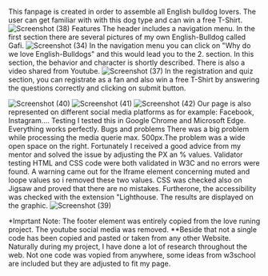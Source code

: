 This fanpage is created in order to assemble all English bulldog lovers. The user can get familiar with with this dog type 
and can win a free T-Shirt. 
![Screenshot (38)](https://user-images.githubusercontent.com/109954194/193162958-8cc5677c-34a6-48b0-b41d-880c98367609.png)
Features
The header includes a navigation menu. In the first section there are several pictures of my own English-Bulldog called Gafi. 
![Screenshot (34)](https://user-images.githubusercontent.com/109954194/193163114-9fa3a585-6a0a-4f42-b28f-f65a2ceb5c47.png)
In the navigation menu you can click  on "Why do we love English-Bulldogs" and this would lead you to the 2. section. In this section, the behavior and character is
shortly described. There is also a video shared from Youtube. 
![Screenshot (37)](https://user-images.githubusercontent.com/109954194/193163196-1ce667fd-477a-4bb0-b10a-937442a2ca54.png)
In the registration and quiz section, you can registrate as a fan and also win a free T-Shirt by answering the questions correctly and clicking on submit button. 

![Screenshot (40)](https://user-images.githubusercontent.com/109954194/193164012-f5609bb9-3e1b-4104-b615-5297c94e0d94.png)
![Screenshot (41)](https://user-images.githubusercontent.com/109954194/193164018-97534d08-e5a3-4517-bfd4-f6aef817924f.png)
![Screenshot (42)](https://user-images.githubusercontent.com/109954194/193164022-2a789364-1762-4d8d-83d7-caaf6a5840f0.png)
Our page is also represented on different social media platforms as for example: Facebook, Instagram....
Testing
I tested this in Google Chrome and Microsoft Edge.
Everything works perfectly. 
Bugs and problems
There was a big problem while processing the media querie max. 500px.The problem was a wide open space on the right. Fortunately I received a good advice from my mentor and solved the issue
by adjusting the PX an % values. 
Validator testing
HTML and CSS code were both validated in W3C and no errors were found. A warning came out for the Iframe element concerning muted and loope values so i
removed these two values. 
CSS was checked also on Jigsaw and proved that there are no mistakes. 
Furtherone, the  accessibility was checked with the extension "Lighthouse. The results are displayed on the graphic. 
![Screenshot (39)](https://user-images.githubusercontent.com/109954194/193165232-0b5779ee-fc3f-45d1-b3da-c90aede17abf.png)


*Imprtant Note: The footer element was entirely copied from the love runing project. The youtube social media was removed.
**Beside that not a single code has been copied and pasted or taken from any other Website. Naturally during my project, I have done a lot of research throughout the 
web. Not one code was vopied from anywhere, some ideas from w3school are included but they are adjusted to fit my page. 
